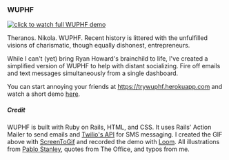 ### WUPHF
[![click to watch full WUPHF demo](doc/demo.gif)](https://www.loom.com/share/759910bec8554d188d19a0c7bafe9862)

Theranos. Nikola. WUPHF. Recent history is littered with the unfulfilled visions of charismatic, though equally dishonest, entrepreneurs.

While I can't (yet) bring Ryan Howard's brainchild to life, I've created a simplified version of WUPHF to help with distant socializing. Fire off emails and text messages simultaneously from a single dashboard.

You can start annoying your friends at <https://trywuphf.herokuapp.com> and watch a short demo [here](loom.com/share/759910bec8554d188d19a0c7bafe9862).

##### Credit
WUPHF is built with Ruby on Rails, HTML, and CSS. It uses Rails' Action Mailer to send emails and [Twilio's API](https://www.twilio.com/docs/sms/quickstart/ruby) for SMS messaging. I created the GIF above with [ScreenToGif](https://www.screentogif.com/) and recorded the demo with [Loom](www.loom.com). All illustrations from [Pablo Stanley](https://www.opendoodles.com/), quotes from The Office, and typos from me.
